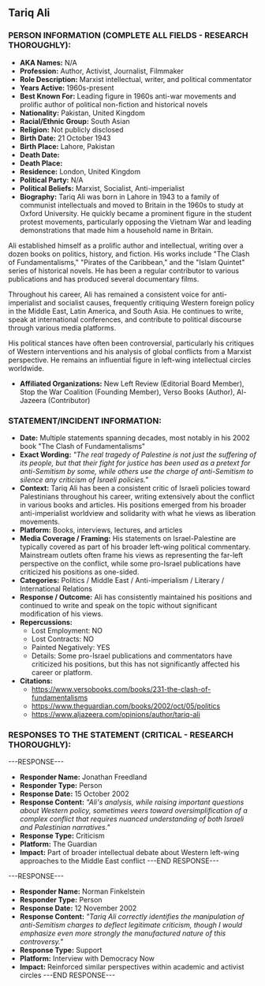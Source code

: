 ## Tariq Ali

### PERSON INFORMATION (COMPLETE ALL FIELDS - RESEARCH THOROUGHLY):

- **AKA Names:** N/A
- **Profession:** Author, Activist, Journalist, Filmmaker
- **Role Description:** Marxist intellectual, writer, and political commentator
- **Years Active:** 1960s-present
- **Best Known For:** Leading figure in 1960s anti-war movements and prolific author of political non-fiction and historical novels
- **Nationality:** Pakistan, United Kingdom
- **Racial/Ethnic Group:** South Asian
- **Religion:** Not publicly disclosed
- **Birth Date:** 21 October 1943
- **Birth Place:** Lahore, Pakistan
- **Death Date:** 
- **Death Place:** 
- **Residence:** London, United Kingdom
- **Political Party:** N/A
- **Political Beliefs:** Marxist, Socialist, Anti-imperialist
- **Biography:** Tariq Ali was born in Lahore in 1943 to a family of communist intellectuals and moved to Britain in the 1960s to study at Oxford University. He quickly became a prominent figure in the student protest movements, particularly opposing the Vietnam War and leading demonstrations that made him a household name in Britain.

Ali established himself as a prolific author and intellectual, writing over a dozen books on politics, history, and fiction. His works include "The Clash of Fundamentalisms," "Pirates of the Caribbean," and the "Islam Quintet" series of historical novels. He has been a regular contributor to various publications and has produced several documentary films.

Throughout his career, Ali has remained a consistent voice for anti-imperialist and socialist causes, frequently critiquing Western foreign policy in the Middle East, Latin America, and South Asia. He continues to write, speak at international conferences, and contribute to political discourse through various media platforms.

His political stances have often been controversial, particularly his critiques of Western interventions and his analysis of global conflicts from a Marxist perspective. He remains an influential figure in left-wing intellectual circles worldwide.

- **Affiliated Organizations:** New Left Review (Editorial Board Member), Stop the War Coalition (Founding Member), Verso Books (Author), Al-Jazeera (Contributor)

### STATEMENT/INCIDENT INFORMATION:
- **Date:** Multiple statements spanning decades, most notably in his 2002 book "The Clash of Fundamentalisms"
- **Exact Wording:** *"The real tragedy of Palestine is not just the suffering of its people, but that their fight for justice has been used as a pretext for anti-Semitism by some, while others use the charge of anti-Semitism to silence any criticism of Israeli policies."*
- **Context:** Tariq Ali has been a consistent critic of Israeli policies toward Palestinians throughout his career, writing extensively about the conflict in various books and articles. His positions emerged from his broader anti-imperialist worldview and solidarity with what he views as liberation movements.
- **Platform:** Books, interviews, lectures, and articles
- **Media Coverage / Framing:** His statements on Israel-Palestine are typically covered as part of his broader left-wing political commentary. Mainstream outlets often frame his views as representing the far-left perspective on the conflict, while some pro-Israel publications have criticized his positions as one-sided.
- **Categories:** Politics / Middle East / Anti-imperialism / Literary / International Relations
- **Response / Outcome:** Ali has consistently maintained his positions and continued to write and speak on the topic without significant modification of his views.
- **Repercussions:**
  - Lost Employment: NO
  - Lost Contracts: NO
  - Painted Negatively: YES
  - Details: Some pro-Israel publications and commentators have criticized his positions, but this has not significantly affected his career or platform.
- **Citations:** 
  - https://www.versobooks.com/books/231-the-clash-of-fundamentalisms
  - https://www.theguardian.com/books/2002/oct/05/politics
  - https://www.aljazeera.com/opinions/author/tariq-ali

### RESPONSES TO THE STATEMENT (CRITICAL - RESEARCH THOROUGHLY):

---RESPONSE---
- **Responder Name:** Jonathan Freedland
- **Responder Type:** Person
- **Response Date:** 15 October 2002
- **Response Content:** *"Ali's analysis, while raising important questions about Western policy, sometimes veers toward oversimplification of a complex conflict that requires nuanced understanding of both Israeli and Palestinian narratives."*
- **Response Type:** Criticism
- **Platform:** The Guardian
- **Impact:** Part of broader intellectual debate about Western left-wing approaches to the Middle East conflict
---END RESPONSE---

---RESPONSE---
- **Responder Name:** Norman Finkelstein
- **Responder Type:** Person
- **Response Date:** 12 November 2002
- **Response Content:** *"Tariq Ali correctly identifies the manipulation of anti-Semitism charges to deflect legitimate criticism, though I would emphasize even more strongly the manufactured nature of this controversy."*
- **Response Type:** Support
- **Platform:** Interview with Democracy Now
- **Impact:** Reinforced similar perspectives within academic and activist circles
---END RESPONSE---